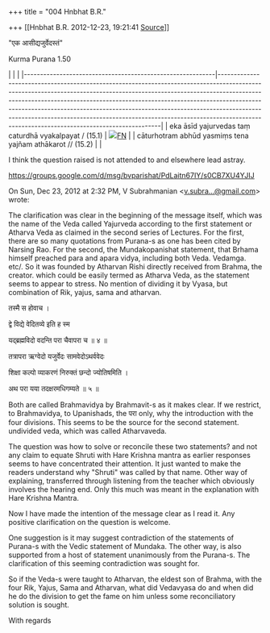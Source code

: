 +++
title = "004 Hnbhat B.R."

+++
[[Hnbhat B.R.	2012-12-23, 19:21:41 [Source](https://groups.google.com/g/bvparishat/c/mA7O_f_MkiQ)]]



"एक आसीद्यजुर्वेदस्तं"  

  
Kurma Purana 1.50

|                                                           |                                                                                                                                                                                                                                                                                                                                                                                                                                                                  | |-----------------------------------------------------------|------------------------------------------------------------------------------------------------------------------------------------------------------------------------------------------------------------------------------------------------------------------------------------------------------------------------------------------------------------------------------------------------------------------------------------------------------------------| | eka āsīd yajurvedas taṃ caturdhā vyakalpayat / (15.1)     | [![](https://ci5.googleusercontent.com/proxy/rauvvXlk5G0l9ylJfQoN9VUoBOOUDyDvyibct5-dU8ap8A46a958hI0IEPk4gNPtI5ZqTPHZuxPrZQQ853rYX0a8_MZ8YqIysvVkI-ZB9Tf8IuDy9y8=s0-d-e1-ft#http://kjc-fs-cluster.kjc.uni-heidelberg.de/dcs/img/arrow_right.gif)](http://kjc-fs-cluster.kjc.uni-heidelberg.de/dcs/index.php?contents=edit_sentence&IDPhrase=367914)[FN](http://kjc-fs-cluster.kjc.uni-heidelberg.de/dcs/index.php?contents=annotation_framenet&IDPhrase=367914) | | cāturhotram abhūd yasmiṃs tena yajñam athākarot // (15.2) |                                                                                                                                                                                                                                                                                                                                                                                                                                                                  |

  

I think the question raised is not attended to and elsewhere lead astray.

  

  

<https://groups.google.com/d/msg/bvparishat/PdLaitn67IY/s0CB7XU4YJIJ>  

On Sun, Dec 23, 2012 at 2:32 PM, V Subrahmanian \<[v.subra...@gmail.com]()\> wrote:  

  

The clarification was clear in the beginning of the message itself, which was the name of the Veda called Yajurveda according to the first statement or Atharva Veda as claimed in the second series of Lectures. For the first, there are so many quotations from Purana-s as one has been cited by Narsing Rao. For the second, the Mundakopanishat statement, that Brhama himself preached para and apara vidya, including both Veda. Vedamga. etc/. So it was founded by Atharvan Rishi directly received from Brahma, the creator. which could be easily termed as Atharva Veda, as the statement seems to appear to stress. No mention of dividing it by Vyasa, but combination of Rik, yajus, sama and atharvan.

  

तस्मै स होवाच ।

द्वे विद्ये वेदितव्ये इति ह स्म

यद्ब्रह्मविदो वदन्ति परा चैवापरा च ॥ ४ ॥

  

तत्रापरा ऋग्वेदो यजुर्वेदः सामवेदोऽथर्ववेदः

शिक्षा कल्पो व्याकरणं निरुक्तं छन्दो ज्योतिषमिति ।

अथ परा यया तदक्षरमधिगम्यते ॥ ५ ॥

  

Both are called Brahmavidya by Brahmavit-s as it makes clear. If we restrict, to Brahmavidya, to Upanishads, the परा only, why the introduction with the four divisions. This seems to be the source for the second statement. undivided veda, which was called Atharvaveda.  

  

The question was how to solve or reconcile these two statements? and not any claim to equate Shruti with Hare Krishna mantra as earlier responses seems to have concentrated their attention. It just wanted to make the readers understand why "Shruti" was called by that name. Other way of explaining, transferred through listening from the teacher which obviously involves the hearing end. Only this much was meant in the explanation with Hare Krishna Mantra.

  

Now I have made the intention of the message clear as I read it. Any positive clarification on the question is welcome.

  

One suggestion is it may suggest contradiction of the statements of Purana-s with the Vedic statement of Mundaka. The other way, is also supported from a host of statement unanimously from the Purana-s. The clarification of this seeming contradiction was sought for.

  

So if the Veda-s were taught to Atharvan, the eldest son of Brahma, with the four Rik, Yajus, Sama and Atharvan, what did Vedavyasa do and when did he do the division to get the fame on him unless some reconciliatory solution is sought.  

  

With regards

  

  

  

  

  

  

  

  

  

  

  
  

  

  

  

  

